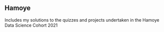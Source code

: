 ## Hamoye

Includes my solutions to the quizzes and projects undertaken in the Hamoye Data Science Cohort 2021
